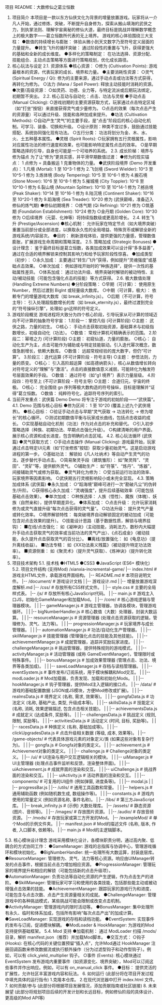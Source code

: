 项目 README：大数修仙之葛立恒数
1. 项目简介
本项目是一款以东方仙侠文化为背景的增量放置游戏。玩家将从一介凡人开始，通过修炼、突破，不断提升自身修为，探索从搬山填海的武侠之力，到执掌法则、理解宇宙奥秘的修仙大道，最终目标是挑战并理解数学概念上的极大数字——葛立恒数所代表的无上境界。
游戏的核心体验围绕三大支柱：
●数值的持续增长与膨胀： 体验从微小到天文数字乃至符号定义层面的力量提升。
●转生飞升的循环突破： 通过阶段性的重置与飞升，获得更强大的基础和全新的成长维度。
●多样化的策略制定： 在功法选择、资源分配、技能组合、主动点击策略等方面进行策略规划，优化成长路径。
2. 核心玩法与设定
2.1. 资源体系
●核心资源：
○修为 (Cultivation Points): 游戏最根本的资源，代表玩家的成长、境界和力量。
●主要消耗性资源：
○灵气 (Spiritual Energy / Qi): 修为的主要来源，通过手动点击或功法等方式获得，再转化为修为。
○法力 (Mana / Spell Power): 释放主动技能时消耗的资源。
●次要/高级资源：
○如灵药、功德、业力等，与特定流派或后期玩法绑定，初期暂不突出。
2.2. 核心互动与自动化：点击、功法与灵根
●手动点击 (Manual Clicking):
○游戏初期的主要资源获取方式，玩家通过点击特定区域（如“打坐”按钮）来直接获得灵气或少量修为。
○点击的效果（每次点击产生的资源量）可以通过升级、技能和各种加成来提升。
●功法 (Cultivation Methods):
○自动产生“灵气”的主要手段，是“点击”阶段后的核心自动化机制。可学习、装备、切换和升级。
○设计原则：种类不宜过多，鼓励通过技能搭配、系统协同强化现有功法。
○五行分类： 功法将划分为金、木、水、火、土五种基本属性。
●灵根 (Spirit Roots):
○玩家拥有五行灵根属性，影响对应属性功法的修行速度和效果，也可能影响特定属性点击的效率。
○是早期策略选择的引导，自身也可能是一个可培养的系统。
2.3. 成长阶梯：境界与修为锚点
为了让“修为”更具实感，并平滑早期数值过渡：
●修为的现实锚点： 1 点修为 = 具备搬运 1 克重物体的力量。
●武侠阶段境界 (Demo 开发重点)：
1.凡境 (Mortal): 1 至 10^3-1 修为
2.飞剑境 (Sword Wielder): 10^3 至 10^5-1 修为
3.炼体境 (Body Tempering): 10^5 至 10^6-1 修为
4.搬石境 (Stone Mover): 10^6 至 10^8-1 修为
5.摧城境 (City Toppler): 10^8 至 10^10-1 修为
6.裂山境 (Mountain Splitter): 10^10 至 10^14-1 修为
7.撼岳境 (Peak Shaker): 10^14 至 10^16-1 修为
8.陆沉境 (Continent Shaker): 10^16 至 10^20-1 修为
9.蹈海境 (Sea Treader): 10^20 修为 (武侠巅峰，准备迈入修仙的炼气期)
●修仙初期境界：
○炼气期 (Qi Refining): 10^21 修为
○筑基期 (Foundation Establishment): 10^24 修为
○金丹期 (Golden Core): 10^30 修为
○后续境界（元婴、化神等）将持续指数级或更高阶增长。
2.4. 转生飞升 (Prestige/Ascension)
●核心机制： 允许玩家在特定节点（如大境界突破）重置当前部分或全部进度，以换取永久性的全局增益、特殊货币或解锁全新的游戏系统/内容层次。
●目的： 刷新游戏体验，提供更强的力量感，管理数值膨胀，扩展游戏生命周期和策略深度。
2.5. 策略加成 (Strategic Bonuses)
●设计理念： 鉴于最终目标是葛立恒数，各类加成效果可以设计得“多多益善”，通过在合适的境界解锁来控制其影响力和给予玩家阶段性惊喜。
●加成类型（初步）：
○永久加成： 主要通过“转生/飞升”获得，例如提升“灵魂强度”或基础点击效果。
○单次加成： 例如游戏开始时的“种族选择”，提供一次性的基础属性差异。
○体系加成： 通过功法升级、境界突破时解锁的被动特性、主动/被动技能（可能包含强化点击的技能）等方式获得。
2.6. 极大数值处理 (Handling Extreme Numbers)
●分阶段策略：
○早期（可计算）： 使用原生 Number，然后过渡到 BigInt 或轻量级大数库。
○中期（可计算，极大）： 依赖专门的增量游戏大数库（如 break_infinity.js）。
○后期（不可计算，符号主导）： 引入处理超指数增长的库（如 break_eternity.js），最终过渡到完全的“符号操纵引擎”，处理如 gn​ 这样的符号定义。
3. 游戏阶段概览
游戏进程将大致分为四个核心阶段，引导玩家从可计算的领域迈向不可计算的抽象符号宇宙：
1.阶段一：掌控凡俗 (可计算阶段)
○主题： 武侠之路，力量的初生。
○核心： 手动点击获取初始资源，基础算术与初级指数增长，初级自动化（功法）。
○数值： 常规计算机可精确表示的范围。
2.阶段二：幂塔之力 (可计算阶段)
○主题： 初窥仙道，力量的膨胀。
○核心： 自动化生产为主，点击可能作为辅助或与特定技能联动。引入迭代幂次概念，数值急剧增长，依赖大数库。
○数值： 远超常规经验的庞大数字，但仍“可计算”。
3.阶段三：迭代运算 (不可计算阶段 - 符号主导)
○主题： 参悟法则，力量的质变。
○核心： 引入高阶超运算（如高德纳箭头），核心从数值增长转向对符号定义的“理解”与“激活”。点击的直接数值意义减弱，可能转化为触发符号层面效果的手段。
○数值： 通过符号（如“g1​ 境界”）表示力量层级。
4.阶段四：符号至上 (不可计算阶段 - 符号主导)
○主题： 合道归元，宇宙的终极。
○核心： 完全围绕 gn​ 序列等极大数构造的符号操纵，目标是理解并“证得”葛立恒数。
○数值： 纯粹符号化，追踪符号序列的索引。
4. 当前开发重点：武侠篇 Demo
Demo 将专注于游戏的初始阶段——“武侠篇”。
4.1. Demo 范围与核心目标
●修为区间： 1 至 10^20 (覆盖上述九个武侠境界)。
●核心目标：
○验证手动点击与早期“灵气获取 -> 功法转化 -> 修为增长”的核心循环。
○测试初期数值平衡与玩家成长曲线，包括点击收益的成长。
○实现基础自动化机制（功法）作为对点击的补充和替代。
○引入初步策略选择（种族、初期功法、早期点击强化升级）。
○构建清晰的用户界面，展示核心资源和成长进度，包含明确的点击区域。
4.2. 核心玩法循环 (武侠篇)
●灵气获取方式：
○手动点击操作 (Manual Clicking): 游戏最开始，玩家通过点击特定UI元素（如“打坐修炼”按钮）获取少量初始灵气。这是启动游戏进程的第一步。
○基础功法： 解锁如《凡人吐纳术》等自动产生灵气的功法，逐步替代手动点击。
○简易聚灵手段（建筑雏形）： 如“聚灵阵”、“灵田”、“灵矿”等，提供额外灵气。
○辅助生产： 如“符箓”、“炼丹”、“炼器”，间接辅助灵气或修为获取。
●灵气转化为修为：
○受当前运行功法的效率、玩家境界等因素影响。
○武侠期五行灵根影响较小或未完全显现。
4.3. 策略加成体系 (武侠篇)
●永久加成：
○“蹈海境”巅峰可进行一次“勘破凡尘”的伪转生/升阶。
○获得核心永久加成：“灵魂强度”，提升后续基础效率（可能包括基础点击效果）。
●单次加成：
○种族选择： 人族（悟性）、魔族（体魄）、妖族（自然亲和），提供早期差异化。
●体系加成：
○点击升级： 允许玩家消耗修为或灵气直接升级“每次点击获得的灵气量”。
○功法升级： 提升灵气产量或转化效率。
○境界解锁特性： 每突破境界自动解锁固定的被动加成（可能包含对点击效果的提升）。
○技能设计思路（基于数据性质，解锁与境界挂钩）：
■在线/点击强化： 如《凝神诀》（主动技能，消耗法力，数秒内大幅提升手动点击获取灵气的效率或当前功法的灵气产出）、《点石成金》（被动技能，永久提升点击获取灵气的百分比）。
■离线/放置强化： 如《龟息功》（提升离线收益）。
■功法专精： 如《XX功法奥义残篇》（被动提升特定功法效率）。
■资源侧重： 如《聚灵术》（提升灵气获取）、《炼神诀》（提升转化效率）。
5. 项目技术架构
5.1. 技术栈
●HTML5
●CSS3
●JavaScript (ES6+ 模块化)
5.2. 项目文件结构 (支持Mod)
/xianxia-incremental-game/
|-- index.html             # 游戏主HTML文件，承载游戏界面结构。
|-- README.md              # 本项目说明文件。
|-- /document/                  # 游戏设计文档
|   |-- 游戏设计.md
|   |-- 增量放置游戏深度解析.md
|-- /css/                  # 存放所有CSS样式文件。
|   |-- style.css          # 主要的全局样式表。
|-- /js/                   # 存放所有核心JavaScript代码。
|   |-- main.js            # 游戏主入口JS，初始化GameManager和加载Mod。
|   |-- /core/             # 核心游戏逻辑与管理器模块。
|   |   |-- gameManager.js        # 游戏主管理器，协调各模块，管理游戏循环。
|   |   |-- bigNumberHandler.js   # 核心数值（大数）处理器，封装大数运算。
|   |   |-- resourceManager.js    # 资源管理器 (处理点击资源获取的逻辑，管理修为、灵气、法力等)。
|   |   |-- progressionManager.js # 玩家境界与成长管理器。
|   |   |-- automationManager.js  # 功法/自动化生产管理器。
|   |   |-- skillManager.js       # 技能管理器 (管理强化点击的技能及其他技能)。
|   |   |-- achievementManager.js # 成就管理器，追踪并奖励玩家进度。
|   |   |-- challengeManager.js   # 挑战管理器，提供特殊规则的游戏模式。
|   |   |-- activityManager.js    # 活动管理器 (或称 GameEventManager)，管理限时或特殊事件。
|   |   |-- bonusManager.js       # 加成效果管理器 (管理点击、功法、境界等各类加成)。
|   |   |-- saveLoadManager.js    # 存档与读档管理器。
|   |   |-- eventSystem.js        # 事件发布/订阅系统，用于模块解耦和Mod交互。
|   |   |-- modLoader.js          # Mod加载器，负责发现、加载和初始化Mods。
|   |   |-- hookManager.js        # 钩子管理器，提供Mod注入逻辑的接口点。
|   |-- /data/             # 游戏的基础配置数据 (JSON或JS模块，方便Mod修改或扩展)。
|   |   |-- realmsData.js         # 境界定义 (名称, 需求, 效果等)。
|   |   |-- gongfaData.js         # 功法定义 (名称, 基础产出, 类型, 升级成本等)。
|   |   |-- skillsData.js         # 技能定义 (名称, 消耗, 效果逻辑描述, 包含点击相关技能)。
|   |   |-- achievementsData.js   # 成就定义 (达成条件, 奖励等)。
|   |   |-- challengesData.js     # 挑战定义 (规则, 限制, 奖励等)。
|   |   |-- activitiesData.js     # 活动定义 (时间, 目标, 奖励等)。
|   |   |-- racesData.js          # 种族定义 (名称, 基础加成等)。
|   |   |-- clickUpgradesData.js  # 点击升级相关数据 (等级, 成本, 效果等)。
|   |-- /game-objects/     # 代表具体游戏元素的对象定义/类 (如果这些对象有复杂行为)。
|   |   |-- gongfa.js             # Gongfa对象的类定义。
|   |   |-- achievement.js        # Achievement对象的类定义。
|   |   |-- challenge.js          # Challenge对象的类定义。
|   |-- /ui/               # UI渲染与用户交互逻辑相关的模块。
|   |   |-- uiManager.js          # UI主管理器 (处理点击事件监听和反馈，渲染整体界面)。
|   |   |-- uiAchievement.js      # 成就界面的渲染和交互。
|   |   |-- uiChallenge.js        # 挑战界面的渲染和交互。
|   |   |-- uiActivity.js         # 活动界面的渲染和交互。
|   |   |-- components/           # 可复用的UI组件 (例如弹窗, 进度条等)。
|   |       |-- modal.js
|   |       |-- progressBar.js
|   |-- /utils/            # 通用工具函数和常量。
|   |   |-- helpers.js            # 通用辅助函数 (例如随机数生成, 数组操作等)。
|   |   |-- constants.js          # 游戏内使用的常量定义 (例如资源名称, 事件名称)。
|   |-- /libs/             # 第三方JavaScript库。
|       |-- break_infinity.js     # (示例) 大数处理库。
|-- /assets/               # 静态资源 (图片、音频等)。
|   |-- /images/           # 存放图片资源。
|   |-- /audio/            # 存放音频资源。
|-- /mods/                 # 存放玩家或第三方开发的Mod。
    |-- /exampleMod/       # 单个Mod的示例文件夹。
    |   |-- manifest.json  # Mod的描述文件 (名称, 版本, 作者, 入口脚本, 依赖等)。
    |   |-- main.js        # Mod的主逻辑脚本。

5.3. 核心模块设计理念
游戏采用模块化设计，各模块职责分明，通过高内聚、低耦合的方式协同工作：
●GameManager: 游戏的总指挥与协调中心，管理游戏循环和模块初始化。
●BigNumberHandler: 统一处理所有大数运算，封装底层库。
●ResourceManager: 管理修为、灵气、法力等核心资源。响应由UIManager转发的点击事件，根据当前点击力增加相应资源。
●ProgressionManager: 管理玩家的境界提升和相应的解锁（可能包括新的点击升级项）。
●AutomationManager: 负责功法等自动化资源的产生逻辑，作为点击生产的进阶。
●SkillManager: 管理玩家可学习和使用的各类技能，包括那些能主动或被动增强点击效果的技能。
●AchievementManager: 跟踪玩家的游戏行为和进度，可能包含与点击次数、点击产生资源量相关的成就。
●ChallengeManager: 管理游戏中的各种挑战模式，某些挑战可能会限制或改变点击机制。
●ActivityManager: 管理游戏内的限时活动等。
●BonusManager: 集中处理所有永久、临时和体系加成，包括所有影响“每次点击产出”的加成计算。
●SaveLoadManager: 实现游戏的存档和读档功能。
●EventSystem: 实现事件的发布与订阅，促进模块解耦。
●ModLoader & HookManager: 为游戏的Mod支持提供基础框架。
5.4. Mod 支持
●加载机制： 通过 ModLoader 扫描 /mods/ 目录，解析 manifest.json（推荐）并加载Mod脚本。
●交互方式：
○钩子 (Hooks): 在核心代码的关键位置预留“插入点”，允许Mod通过 HookManager 注册回调函数来修改数据流或执行额外操作（分为过滤型钩子和动作型钩子）。例如，可以有 click_yield_multiplier 钩子。
○事件 (Events): 核心模块通过 EventSystem 发布游戏内重要事件（如资源变化、境界突破），Mod可以订阅这些事件并作出响应。例如，可以有 on_manual_click 事件。
●目标： 提供灵活的扩展性，允许社区丰富游戏内容和玩法。
6. 如何运行
(此部分将在项目开发过程中填充具体的运行指令)
1.克隆本仓库。
2.在现代浏览器中打开 index.html 文件。
7. 如何贡献/参与
(此部分将根据项目发展情况，添加贡献指南或社区链接)
8. 未来展望
(此部分将规划项目后续的开发计划和长远目标，例如修仙阶段的具体设计、更高级的Mod API等)